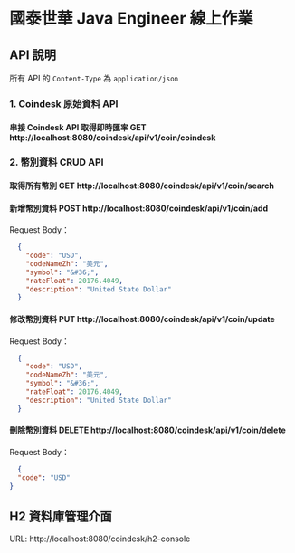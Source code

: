 # 國泰世華 Java Engineer 線上作業

## API 說明
所有 API 的 `Content-Type` 為 `application/json`

### 1. Coindesk 原始資料 API
#### 串接 Coindesk API 取得即時匯率 **GET** http://localhost:8080/coindesk/api/v1/coin/coindesk
### 2. 幣別資料 CRUD API
#### 取得所有幣別 **GET** http://localhost:8080/coindesk/api/v1/coin/search
#### 新增幣別資料 **POST** http://localhost:8080/coindesk/api/v1/coin/add
Request Body：
```json
  {
    "code": "USD",
    "codeNameZh": "美元",
    "symbol": "&#36;",
    "rateFloat": 20176.4049,
    "description": "United State Dollar"
  }
```
#### 修改幣別資料 **PUT** http://localhost:8080/coindesk/api/v1/coin/update
Request Body：
```json
  {
    "code": "USD",
    "codeNameZh": "美元",
    "symbol": "&#36;",
    "rateFloat": 20176.4049,
    "description": "United State Dollar"
  }
```
#### 刪除幣別資料 **DELETE** http://localhost:8080/coindesk/api/v1/coin/delete
Request Body：
```json
  {
  "code": "USD"
}
```

## H2 資料庫管理介面
URL: http://localhost:8080/coindesk/h2-console